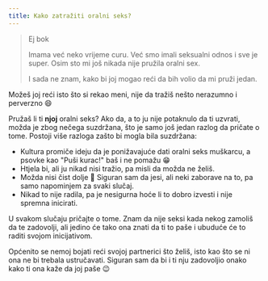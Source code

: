 ```yaml
---
title: Kako zatražiti oralni seks?
---
```


> Ej bok
>
> Imama već neko vrijeme curu. Već smo imali seksualni odnos i sve je super. Osim sto mi još nikada nije pružila oralni sex.
>
> I sada ne znam, kako bi joj mogao reći da bih volio da mi pruži jedan.

Možeš joj reći isto što si rekao meni, nije da tražiš nešto nerazumno i perverzno :smile:

Pružaš li ti **njoj** oralni seks? Ako da, a to ju nije potaknulo da ti uzvrati, možda je zbog nečega suzdržana, što je samo još jedan razlog da pričate o tome. Postoji više razloga zašto bi mogla bila suzdržana:

  * Kultura promiče ideju da je ponižavajuće dati oralni seks muškarcu, a psovke kao "Puši kurac!" baš i ne pomažu :grin:
  * Htjela bi, ali ju nikad nisi tražio, pa misli da možda ne želiš.
  * Možda nisi čist dolje :speak_no_evil: Siguran sam da jesi, ali neki zaborave na to, pa samo napominjem za svaki slučaj.
  * Nikad to nije radila, pa je nesigurna hoće li to dobro izvesti i nije spremna inicirati.

U svakom slučaju pričajte o tome. Znam da nije seksi kada nekog zamoliš da te zadovolji, ali jedino će tako ona znati da ti to paše i ubuduće će to raditi svojom inicijativom.

Općenito se nemoj bojati reći svojoj partnerici što želiš, isto kao što se ni ona ne bi trebala ustručavati. Siguran sam da bi i ti nju zadovoljio onako kako ti ona kaže da joj paše :wink:
